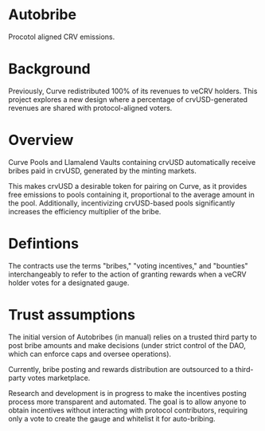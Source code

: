 # Autobribe

Procotol aligned CRV emissions.

# Background

Previously, Curve redistributed 100% of its revenues to veCRV holders. This project explores a new design where a percentage of crvUSD-generated revenues are shared with protocol-aligned voters.

# Overview

Curve Pools and Llamalend Vaults containing crvUSD automatically receive bribes paid in crvUSD, generated by the minting markets.

This makes crvUSD a desirable token for pairing on Curve, as it provides free emissions to pools containing it, proportional to the average amount in the pool. Additionally, incentivizing crvUSD-based pools significantly increases the efficiency multiplier of the bribe.

# Defintions
The contracts use the terms "bribes," "voting incentives," and "bounties" interchangeably to refer to the action of granting rewards when a veCRV holder votes for a designated gauge.

# Trust assumptions

The initial version of Autobribes (in manual) relies on a trusted third party to post bribe amounts and make decisions (under strict control of the DAO, which can enforce caps and oversee operations).

Currently, bribe posting and rewards distribution are outsourced to a third-party votes marketplace.

Research and development is in progress to make the incentives posting process more transparent and automated. The goal is to allow anyone to obtain incentives without interacting with protocol contributors, requiring only a vote to create the gauge and whitelist it for auto-bribing.
